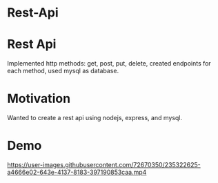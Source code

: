 # Rest-Api

# Rest Api
Implemented http methods: get, post, put, delete, created endpoints for each method, used mysql as database.

# Motivation
Wanted to create a rest api using nodejs, express, and mysql.

# Demo
https://user-images.githubusercontent.com/72670350/235322625-a4666e02-643e-4137-8183-397190853caa.mp4
